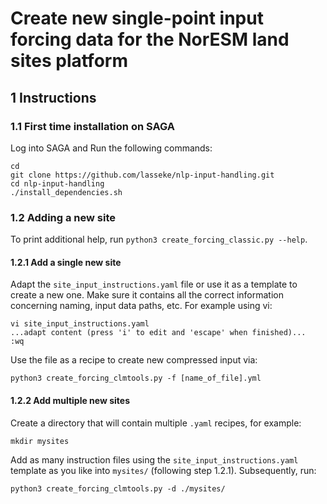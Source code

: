 # Create new single-point input forcing data for the NorESM land sites platform
## 1 Instructions

### 1.1 First time installation on SAGA
Log into SAGA and Run the following commands:
```
cd
git clone https://github.com/lasseke/nlp-input-handling.git
cd nlp-input-handling
./install_dependencies.sh
```

### 1.2 Adding a new site
To print additional help, run `python3 create_forcing_classic.py --help`.

#### 1.2.1 Add a single new site
Adapt the `site_input_instructions.yaml` file or use it as a template to create
a new one. Make sure it contains all the correct information concerning naming,
input data paths, etc. For example using vi:
```
vi site_input_instructions.yaml
...adapt content (press 'i' to edit and 'escape' when finished)...
:wq
```
Use the file as a recipe to create new compressed input via:
```
python3 create_forcing_clmtools.py -f [name_of_file].yml
```

#### 1.2.2 Add multiple new sites
Create a directory that will contain multiple `.yaml` recipes, for example:
```
mkdir mysites
```
Add as many instruction files using the `site_input_instructions.yaml` template
as you like into `mysites/` (following step 1.2.1).
Subsequently, run:
```
python3 create_forcing_clmtools.py -d ./mysites/
```
